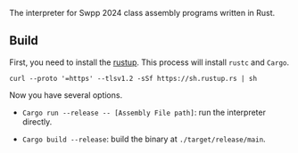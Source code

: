 The interpreter for Swpp 2024 class assembly programs written in Rust.



## Build
First, you need to install the [rustup](https://www.rust-lang.org/tools/install). This process will install `rustc` and `Cargo`.

```
curl --proto '=https' --tlsv1.2 -sSf https://sh.rustup.rs | sh
```

Now you have several options.

- `Cargo run --release -- [Assembly File path]`: run the interpreter directly.

- `Cargo build --release`: build the binary at `./target/release/main`.